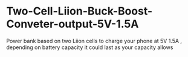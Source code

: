 # Two-Cell-Liion-Buck-Boost-Conveter-output-5V-1.5A
Power bank based on two Liion cells to charge your phone at 5V 1.5A , depending on battery capacity it could last as your capacity allows

